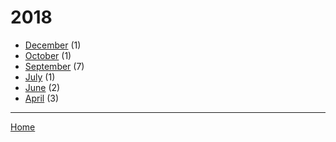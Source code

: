 # 2018

  * [December](./2018-12.md) (1)
  * [October](./2018-10.md) (1)
  * [September](./2018-09.md) (7)
  * [July](./2018-07.md) (1)
  * [June](./2018-06.md) (2)
  * [April](./2018-04.md) (3)

----

[Home](../)
